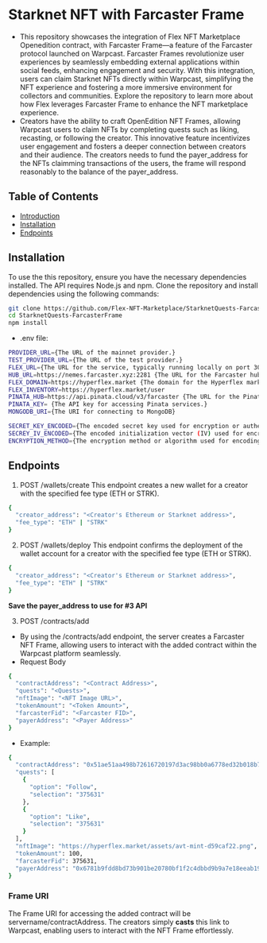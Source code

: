 # Starknet NFT with Farcaster Frame

- This repository showcases the integration of Flex NFT Marketplace Openedition contract, with Farcaster Frame—a feature of the Farcaster protocol launched on Warpcast. Farcaster Frames revolutionize user experiences by seamlessly embedding external applications within social feeds, enhancing engagement and security. With this integration, users can claim Starknet NFTs directly within Warpcast, simplifying the NFT experience and fostering a more immersive environment for collectors and communities. Explore the repository to learn more about how Flex leverages Farcaster Frame to enhance the NFT marketplace experience.
- Creators have the ability to craft OpenEdition NFT Frames, allowing Warpcast users to claim NFTs by completing quests such as liking, recasting, or following the creator. This innovative feature incentivizes user engagement and fosters a deeper connection between creators and their audience. The creators needs to fund the payer_address for the NFTs claimming transactions of the users, the frame will respond reasonably to the balance of the payer_address.
## Table of Contents
- [Introduction](#starknet-nft-with-farcaster-frame)
- [Installation](#installation)
- [Endpoints](#endpoints)

## Installation

To use the this repository, ensure you have the necessary dependencies installed. The API requires Node.js and npm. Clone the repository and install dependencies using the following commands:

```bash
git clone https://github.com/Flex-NFT-Marketplace/StarknetQuests-FarcasterFrame.git
cd StarknetQuests-FarcasterFrame
npm install
```
- .env file:
```bash
PROVIDER_URL={The URL of the mainnet provider.}
TEST_PROVIDER_URL={The URL of the test provider.}
FLEX_URL={The URL for the service, typically running locally on port 3000.}
HUB_URL=https://nemes.farcaster.xyz:2281 {The URL for the Farcaster hub service, used for interaction with Farcaster Hub}
FLEX_DOMAIN=https://hyperflex.market {The domain for the Hyperflex marketplace, where NFTs are traded.}
FLEX_INVENTORY=https://hyperflex.market/user 
PINATA_HUB=https://api.pinata.cloud/v3/farcaster {The URL for the Pinata farcaster hub service}
PINATA_KEY= {The API key for accessing Pinata services.}
MONGODB_URI={The URI for connecting to MongoDB}

SECRET_KEY_ENCODED={The encoded secret key used for encryption or authentication.}
SECREY_IV_ENCODED={The encoded initialization vector (IV) used for encryption.}
ENCRYPTION_METHOD={The encryption method or algorithm used for encoding data.}

```
## Endpoints
1. POST /wallets/create
This endpoint creates a new wallet for a creator with the specified fee type (ETH or STRK).
```bash
{
  "creator_address": "<Creator's Ethereum or Starknet address>",
  "fee_type": "ETH" | "STRK"
}
```

2. POST /wallets/deploy
This endpoint confirms the deployment of the wallet account for a creator with the specified fee type (ETH or STRK).
```bash
{
  "creator_address": "<Creator's Ethereum or Starknet address>",
  "fee_type": "ETH" | "STRK"
}
```
**Save the payer_address to use for #3 API**

3. POST /contracts/add
- By using the /contracts/add endpoint, the server creates a Farcaster NFT Frame, allowing users to interact with the added contract within the Warpcast platform seamlessly.
- Request Body
```bash
{
  "contractAddress": "<Contract Address>",
  "quests": "<Quests>",
  "nftImage": "<NFT Image URL>",
  "tokenAmount": "<Token Amount>",
  "farcasterFid": "<Farcaster FID>",
  "payerAddress": "<Payer Address>"
}
```
- Example:
```bash
{
  "contractAddress": "0x51ae51aa498b72616720197d3ac98bb0a6778ed32b018b7b75154b2f90f23d6",
  "quests": [
    {
      "option": "Follow",
      "selection": "375631"
    },
    {
      "option": "Like",
      "selection": "375631"
    }
  ],
  "nftImage": "https://hyperflex.market/assets/avt-mint-d59caf22.png",
  "tokenAmount": 100,
  "farcasterFid": 375631,
  "payerAddress": "0x6781b9fdd8bd73b901be20780bf1f2c4dbbd9b9a7e18eeab197b38475a9c4c3"
}

```
### Frame URI
The Frame URI for accessing the added contract will be servername/contractAddress. The creators simply **casts** this link to Warpcast, enabling users to interact with the NFT Frame effortlessly.
 
